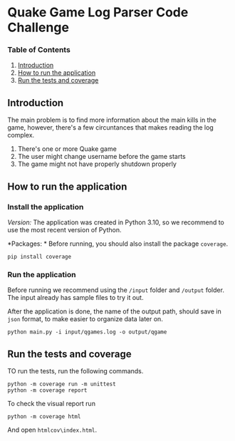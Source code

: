 # Quake Game Log  Parser Code Challenge

### Table of Contents

1. [Introduction](#introduction)
2. [How to run the application](#how-to-run-the-application)
3. [Run the tests and coverage](#run-the-tests-and-coverage)

## Introduction

The main problem is to find more information about the main kills in the game, however, there's a few circuntances that makes reading the log complex.

1. There's one or more Quake game
2. The user might change username before the game starts
3. The game might not have properly shutdown properly

## How to run the application

### Install the application

*Version:* The application was created in Python 3.10, so we recommend to use the most recent version of Python.

*Packages: * Before running, you should also install the package `coverage`.

```
pip install coverage
```

### Run the application

Before running we recommend using the `/input` folder and `/output` folder. The input already has sample files to try it out.

After the application is done, the name of the output path, should save in `json` format, to make easier to organize data later on.

```
python main.py -i input/qgames.log -o output/qgame
```

## Run the tests and coverage

TO run the tests, run the following commands.

```
python -m coverage run -m unittest
python -m coverage report
```

To check the visual report run

```python -m coverage html```

And open `htmlcov\index.html`.